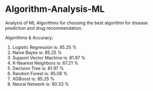 # Algorithm-Analysis-ML

Analysis of ML Algorithms for choosing the best algorithm for disease prediction and drug recommendation.

Algorithms & Accuracy:

1. Logistic Regression is: 85.25 %
2. Naive Bayes is: 85.25 %
3. Support Vector Machine is: 81.97 %
4. K-Nearest Neighbors is: 67.21 %
5. Decision Tree is: 81.97 %
6. Random Forest is: 95.08 %
7. XGBoost is: 85.25 %
8. Neural Network is: 80.33 %
